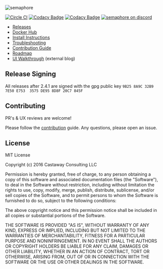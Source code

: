 ![semaphore](web/public/img/logo.png)

[![Circle CI](https://circleci.com/gh/CodyGuo/semaphore.svg?style=svg&circle-token=3702872acf2bec629017fa7dd99fdbea56aef7df)](https://circleci.com/gh/CodyGuo/semaphore)
[![Codacy Badge](https://api.codacy.com/project/badge/Grade/89e0129c6ba64fe2b1ebe983f72a4eff)](https://www.codacy.com/app/CodyGuo/semaphore?utm_source=github.com&amp;utm_medium=referral&amp;utm_content=CodyGuo/semaphore&amp;utm_campaign=Badge_Grade)
[![Codacy Badge](https://api.codacy.com/project/badge/Coverage/89e0129c6ba64fe2b1ebe983f72a4eff)](https://www.codacy.com/app/CodyGuo/semaphore?utm_source=github.com&utm_medium=referral&utm_content=CodyGuo/semaphore&utm_campaign=Badge_Coverage)
[![semaphore on discord](https://img.shields.io/badge/discord-semaphore%20community-738bd7.svg)](https://discord.gg/ZW7Qu6a)

- [Releases](https://github.com/CodyGuo/semaphore/releases)
- [Docker Hub](https://hub.docker.com/r/ansiblesemaphore/semaphore/)
- [Install Instructions](https://github.com/CodyGuo/semaphore/wiki/Installation)
- [Troubleshooting](https://github.com/CodyGuo/semaphore/wiki/Troubleshooting)
- [Contribution Guide](https://github.com/CodyGuo/semaphore/blob/develop/CONTRIBUTING.md)
- [Roadmap](https://github.com/CodyGuo/semaphore/projects)
- [UI Walkthrough](https://blog.strangeman.info/ansible/2017/08/05/semaphore-ui-guide.html) (external blog)

## Release Signing

All releases after 2.4.1 are signed with the gpg public key
`9B25 8A9C 32B9 7E50 E753  3575 DE95 8D8F 20C7 845F`

## Contributing

PR's & UX reviews are welcome!

Please follow the [contribution](https://github.com/CodyGuo/semaphore/blob/develop/CONTRIBUTING.md) guide. Any questions, please open an issue.

## License

MIT License

Copyright (c) 2016 Castaway Consulting LLC

Permission is hereby granted, free of charge, to any person obtaining a copy
of this software and associated documentation files (the "Software"), to deal
in the Software without restriction, including without limitation the rights
to use, copy, modify, merge, publish, distribute, sublicense, and/or sell
copies of the Software, and to permit persons to whom the Software is
furnished to do so, subject to the following conditions:

The above copyright notice and this permission notice shall be included in all
copies or substantial portions of the Software.

THE SOFTWARE IS PROVIDED "AS IS", WITHOUT WARRANTY OF ANY KIND, EXPRESS OR
IMPLIED, INCLUDING BUT NOT LIMITED TO THE WARRANTIES OF MERCHANTABILITY,
FITNESS FOR A PARTICULAR PURPOSE AND NONINFRINGEMENT. IN NO EVENT SHALL THE
AUTHORS OR COPYRIGHT HOLDERS BE LIABLE FOR ANY CLAIM, DAMAGES OR OTHER
LIABILITY, WHETHER IN AN ACTION OF CONTRACT, TORT OR OTHERWISE, ARISING FROM,
OUT OF OR IN CONNECTION WITH THE SOFTWARE OR THE USE OR OTHER DEALINGS IN THE
SOFTWARE.
